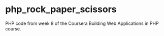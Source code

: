 # php_rock_paper_scissors
PHP code from week 8 of the Coursera Building Web Applications in PHP course. 
